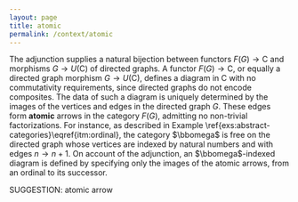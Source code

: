 ```yaml
---
layout: page
title: atomic
permalink: /context/atomic
---
```

The adjunction supplies a natural bijection between functors $F(G) \to \mathsf{C}$ and morphisms $G \to U(\mathsf{C})$ of directed graphs. A functor $F(G) \to \mathsf{C}$, or equally a directed graph morphism $G \to U(\mathsf{C})$,  defines a diagram in $\mathsf{C}$ with no commutativity requirements, since directed graphs do not encode composites. The data of such a diagram is uniquely determined by the images of the vertices and edges in the directed graph $G$. These edges form **atomic** arrows in the category $F(G)$, admitting no non-trivial factorizations. For instance, as described in Example \ref{exs:abstract-categories}\eqref{itm:ordinal}, the category $\bbomega$ is free on the directed graph whose vertices are indexed by natural numbers and with edges $n \to n+1$. On account of the adjunction, an $\bbomega$-indexed diagram is defined by specifying only the images of the atomic arrows, from an ordinal to its successor.


SUGGESTION: atomic arrow